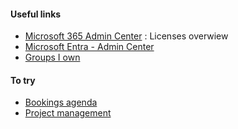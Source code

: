 #### Useful links
- [Microsoft 365 Admin Center](https://admin.microsoft.com/#/homepage) : Licenses overwiew
- [Microsoft Entra - Admin Center](https://entra.microsoft.com/?l=en.en-us)
- [Groups I own](https://myaccount.microsoft.com/groups/groups-i-own) <br>

#### To try
- [Bookings agenda](https://outlook.office.com/bookings/homepage)
- [Project management](https://project.microsoft.com/cvegroup.com/fr-FR)
